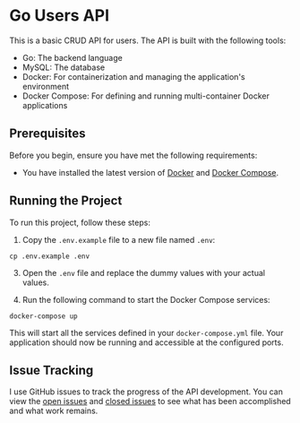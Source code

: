 # Go Users API

This is a basic CRUD API for users. The API is built with the following tools:

- Go: The backend language
- MySQL: The database
- Docker: For containerization and managing the application's environment
- Docker Compose: For defining and running multi-container Docker applications

## Prerequisites

Before you begin, ensure you have met the following requirements:

- You have installed the latest version of [Docker](https://docs.docker.com/get-docker/) and [Docker Compose](https://docs.docker.com/compose/install/).

## Running the Project

To run this project, follow these steps:

1. Copy the `.env.example` file to a new file named `.env`:
```
cp .env.example .env
```


3. Open the `.env` file and replace the dummy values with your actual values.

4. Run the following command to start the Docker Compose services:
```
docker-compose up
```


This will start all the services defined in your `docker-compose.yml` file. Your application should now be running and accessible at the configured ports.


## Issue Tracking

I use GitHub issues to track the progress of the API development. You can view the [open issues](https://github.com/glauber-silva/gouser/issues?q=is%3Aopen+is%3Aissue) and [closed issues](https://github.com/glauber-silva/gouser/issues?q=is%3Aissue+is%3Aclosed) to see what has been accomplished and what work remains.
